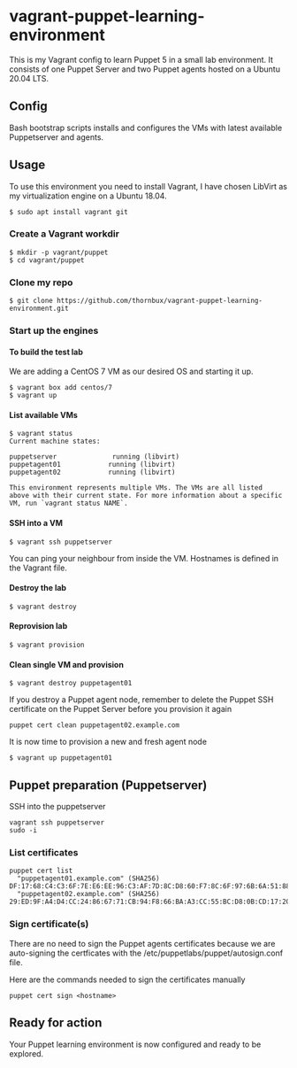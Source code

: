 # vagrant-puppet-learning-environment
This is my Vagrant config to learn Puppet 5 in a small lab environment.
It consists of one Puppet Server and two Puppet agents hosted on a Ubuntu 20.04 LTS.


## Config
Bash bootstrap scripts installs and configures the VMs with latest available Puppetserver and agents.

## Usage
To use this environment you need to install Vagrant, I have chosen LibVirt as my virtualization engine on a Ubuntu 18.04.
```
$ sudo apt install vagrant git
```

### Create a Vagrant workdir
```
$ mkdir -p vagrant/puppet
$ cd vagrant/puppet
```

### Clone my repo
```
$ git clone https://github.com/thornbux/vagrant-puppet-learning-environment.git
```

### Start up the engines
#### To build the test lab
We are adding a CentOS 7 VM as our desired OS and starting it up.
```
$ vagrant box add centos/7 
$ vagrant up
```

#### List available VMs
```
$ vagrant status
Current machine states:

puppetserver              running (libvirt)
puppetagent01            running (libvirt)
puppetagent02            running (libvirt)

This environment represents multiple VMs. The VMs are all listed
above with their current state. For more information about a specific
VM, run `vagrant status NAME`.
```

#### SSH into a VM
```
$ vagrant ssh puppetserver
```

You can ping your neighbour from inside the VM.
Hostnames is defined in the Vagrant file.

#### Destroy the lab
```
$ vagrant destroy
```

#### Reprovision lab
```
$ vagrant provision
```

#### Clean single VM and provision
```
$ vagrant destroy puppetagent01
```

If you destroy a Puppet agent node, remember to delete the Puppet SSH certificate on the Puppet Server before you provision it again
```
puppet cert clean puppetagent02.example.com
```

It is now time to provision a new and fresh agent node
```
$ vagrant up puppetagent01
```

## Puppet preparation (Puppetserver)
SSH into the puppetserver
```
vagrant ssh puppetserver
sudo -i
```

### List certificates
```
puppet cert list 
  "puppetagent01.example.com" (SHA256) DF:17:68:C4:C3:6F:7E:E6:EE:96:C3:AF:7D:8C:D8:60:F7:8C:6F:97:6B:6A:51:88:43:A1:6A:3F:80:91:80:89
  "puppetagent02.example.com" (SHA256) 29:ED:9F:A4:D4:CC:24:86:67:71:CB:94:F8:66:BA:A3:CC:55:BC:D8:0B:CD:17:20:8E:BD:51:CA:FF:43:58:F0
```

### Sign certificate(s)
There are no need to sign the Puppet agents certificates because we are auto-signing the certficates with the /etc/puppetlabs/puppet/autosign.conf file.

Here are the commands needed to sign the certificates manually
```
puppet cert sign <hostname>
```


## Ready for action
Your Puppet learning environment is now configured and ready to be explored.
